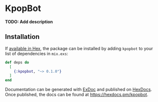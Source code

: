 # KpopBot

**TODO: Add description**

## Installation

If [available in Hex](https://hex.pm/docs/publish), the package can be installed
by adding `kpopbot` to your list of dependencies in `mix.exs`:

```elixir
def deps do
  [
    {:kpopbot, "~> 0.1.0"}
  ]
end
```

Documentation can be generated with [ExDoc](https://github.com/elixir-lang/ex_doc)
and published on [HexDocs](https://hexdocs.pm). Once published, the docs can
be found at <https://hexdocs.pm/kpopbot>.

